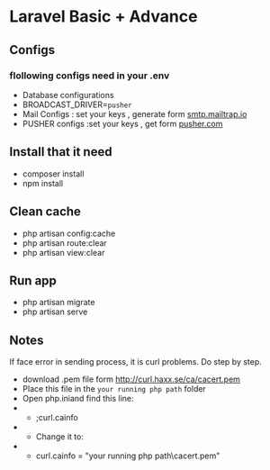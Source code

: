 # Laravel Basic + Advance
## Configs
### flollowing configs need in your .env 
- Database configurations
- BROADCAST_DRIVER=`pusher`
- Mail Configs : set your keys , generate form <a href="smtp.mailtrap.io" target="_blank">smtp.mailtrap.io</a>
- PUSHER configs :set your keys , get form <a href=" pusher.com" target="_blank"> pusher.com</a>

## Install that it need
- composer install
- npm install

## Clean cache
- php artisan config:cache
- php artisan route:clear
- php artisan view:clear

## Run app
- php artisan migrate
- php artisan serve

## Notes
If face error in sending process, it is curl problems.
Do step by step.
- download .pem file form <a herf="http://curl.haxx.se/ca/cacert.pem" target="_blank"> http://curl.haxx.se/ca/cacert.pem</a>
- Place this file in the `your running php path` folder
- Open php.iniand find this line:
- - ;curl.cainfo
- - Change it to:
- - curl.cainfo = "your running php path\cacert.pem"